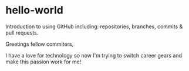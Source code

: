 # hello-world
Introduction to using GitHub including: repositories, branches, commits &amp; pull requests. 

Greetings fellow commiters,

I have a love for technology so now I'm trying to switch career gears and make this passion work for me!
